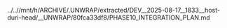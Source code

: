 ../..//mnt/h/ARCHIVE/.UNWRAP/extracted/DEV__2025-08-17__1833__host-duri-head/__UNWRAP/80fca33df8/PHASE10_INTEGRATION_PLAN.md
